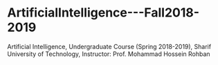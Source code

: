 # ArtificialIntelligence---Fall2018-2019
Artificial Intelligence, Undergraduate Course (Spring 2018-2019), Sharif University of Technology, Instructor: Prof.  ‪Mohammad Hossein Rohban‬
